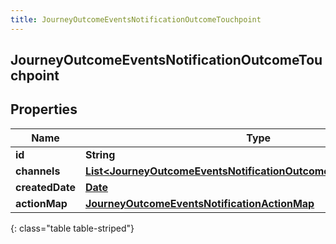 ```yaml
---
title: JourneyOutcomeEventsNotificationOutcomeTouchpoint
---
```


## JourneyOutcomeEventsNotificationOutcomeTouchpoint

## Properties

| Name            | Type                                                                                                                                                         | Description | Notes      |
| --------------- | ------------------------------------------------------------------------------------------------------------------------------------------------------------ | ----------- | ---------- |
| **id**          | <!----><!---->**String**<!---->                                                                                                                              |             | [optional] |
| **channels**    | <!----><!---->[**List&lt;JourneyOutcomeEventsNotificationOutcomeTouchpointChannel&gt;**](JourneyOutcomeEventsNotificationOutcomeTouchpointChannel.md)<!----> |             | [optional] |
| **createdDate** | <!----><!---->[**Date**](Date.md)<!---->                                                                                                                     |             | [optional] |
| **actionMap**   | <!----><!---->[**JourneyOutcomeEventsNotificationActionMap**](JourneyOutcomeEventsNotificationActionMap.md)<!---->                                           |             | [optional] |

{: class="table table-striped"}
